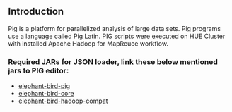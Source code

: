 ## Introduction
Pig is a platform for parallelized analysis of large data sets. Pig programs use a language called Pig Latin.
PIG scripts were executed on HUE Cluster with installed Apache Hadoop for MapReuce workflow.

### Required JARs for JSON loader, link these below mentioned jars to PIG editor:
- [elephant-bird-pig](https://mvnrepository.com/artifact/com.twitter.elephantbird/elephant-bird-pig)
- [elephant-bird-core](https://mvnrepository.com/artifact/com.twitter.elephantbird/elephant-bird-core)
- [elephant-bird-hadoop-compat](https://mvnrepository.com/artifact/com.twitter.elephantbird/elephant-bird-hadoop-compat)
